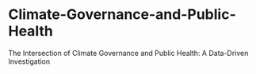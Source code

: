 # Climate-Governance-and-Public-Health
The Intersection of Climate Governance and Public Health: A Data-Driven Investigation
